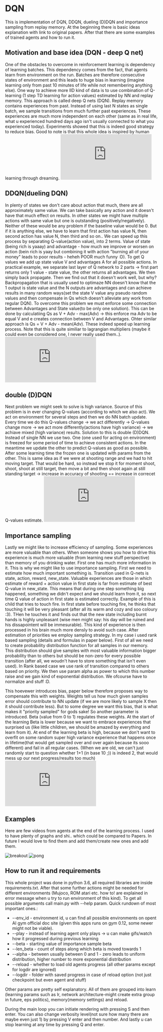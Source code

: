 # DQN
This is implementation of DQN, DDQN, dueling (D)DQN and importance sampling from replay memory. At the beginning there is basic ideas explanation with link to original papers. After that there are some examples of trained agents and how to run it. 

## Motivation and base idea (DQN - deep Q net)
One of the obstacles to overcome in reinforcement learning is dependency of learning batches. This dependency comes from the fact, that agents learn from environment on the run. Batches are therefore consecutive states of environment and this leads to huge bias in learning (imagine learning only from past 10 minutes of life while not remembering anything else). 
One way to achieve more IID kind of data is to use combination of Q-learning (1 step TD learning for action values) estimated by NN and replay memory. This approach is called deep Q nets (DQN). Replay memory contains experiences from past. Instead of using last N states as single batch, we sample transitions from much further past experiences. These experiences are much more independent on each other (same as in real life, what u experienced hundred days ago isn't usually connected to what you experienced today). Experiments showed that this is indeed good strategy to reduce bias. Good to note is that this whole idea is inspired by human learning through dreaming. ![DQN paper](https://arxiv.org/pdf/1312.5602.pdf)


## DDQN(dueling DQN)
In plenty of states we don't care about action that much, there are all approximately same value. We can take basically any action and it doesn't have that much effect on results. In other states we might have multiple actions with same value but one is outstanding (positively/negatively). Neither of these would be any problem if the baseline value would be 0. But if it is anything else, we have to learn that first action has value N, then second action has value N, then third and so on.. We can speed up this process by separating Q-value(action value), into 2 terms. Value of state (being rich is yaaay) and advantage - how much we improve or worsen on action (bein rich is yaay but combining it with action "burning all of your money" leads to poor results - heheh POOR much funny :D). To get Q values we add up state value V and advantages A for all possible actions. In practical example, we separate last layer of Q network to 2 parts -> first part returns only 1 value - state value, the other returns all advantages. We then simply back propagate. Then we find out that it doesn't work well, but why? Backpropagation that is usually used to optimaze NN doesn't know that the 1 output is state value and the N outputs are advantages and can achieve results in many random ways(set the state V value any pseudo random values and then compensate in Qs which doesn't alleviate any work from regular DQN). To overcome this problem we must enforce some connection between Advantages and State value(to be only one solution). This can be done by calculatiing Qs as V + Adv - max(Adv) -> this enforce ma Adv to be equal V and e creates connection between V and Advantages. Ohter similar approach is Qs = V + Adv - mean(Adv). These indeed speed up learning process. Note that this is quite similiar to lagrangian multipliers (maybe it could even be considered one, I never really used them..). ![DDQN paper](https://arxiv.org/pdf/1511.06581.pdf)

## double (D)DQN
Next problem we might seek to solve is high variance. Source of this problem is in ever changing Q-values (according to which we also act). We act on environment for several steps and then we do NN batch update. Every time we do this Q-values change -> we act differently -> Q-values change more -> we act more differently(actions have high variance) -> we achiave mixed (high variance) results. Solution to this is double (D)DQN. Instead of single NN we use two. One (one used for acting on environment) is freezed for some period of time to achieve consistent actions. In the meantime we update the other to predict Q-values as good as possible. After some learning time the frozen one is updated with params from the other. This is same idea as if we were at shooting range and we had to hit moving target. That would be hard, so instead we stop it for moment shoot, shoot, shoot at still target, then move a bit and then shoot again at still standing target -> increase in accuracy of shooting == increase in correcet Q-values estimate. ![double DQN paper](https://arxiv.org/pdf/1509.06461.pdf)

## Importance sampling
Lastly we might like to increase efficiency of sampling. Some experiences are more valuable than others. When someone shows you how to drive this experience is much more valuable (from learning new stuff perspective) than memory of you drinking water. First one has much more information in it. This is why we might like to use importance sampling. First we need to estimate how much important something is. Transition used in Q-nets is state, action, reward, new_state. Valuable experiences are those in which estimate of reward + action value in first state is far from estimate of best Q-value in new_state. This means that during one step something big happened, something we didn't expect and we should learn from it, so next time Q value of action in first state is estimated correctly. Example of this is child that tries to touch fire. In first state before touching fire, he thinks that touching it will be very pleasant (after all its warm and cozy and soo coloury :3). THen he touches it and finds out that the new state including burnt hands is highly unpleasant (wise men might say: his day will be ruined and his dissapointent will be immesurable). This kind of experience is then processed in his brain much more densly to avoid such case.
After estimation of priorities we employ sampling strategy. In my case i used rank based sampling (details and formulas in paper below). First of all we need to create probability distribution function for all samples in our memory. This distribution should give samples with most valuable information bigger probability than to others but should be non-zero for every possible transition (after all, we woudn't have to store something that isn't even used). In Rank based case we use rank of transition compared to others based on priority. We then use param alpha as power to which this number raise and we gain kind of exponential distribution. We ofcourse have to normalize and stuff :D. 

This hoevewer introduces bias, paper below therefore proposes way to compensate this with weights. Weights tell us how much given samples error should contribute to NN update (if we are more likely to sample X then it should contribute less). But to some degree we want this bias, that is what makes it "priority sampled" for gods sake! So another parameter  is introduced. Beta (value from 0 to 1) regulates these weights. At the start of the learning Beta is lower because we want to embrace experiences that surprised us (like little children, we should be amazed by everything and learn from it). At end of the learning beta is high, because we don't want to overfit on some random super high variance experience that happens once in lifetime(that would get sampled over and over again because its sooo different) and fail in all regular cases. (When we are old, we can't just randomly start to question whether 1+1 (in base 10 ;)) is indeed 2, that would mess up our next progress/results too much) ![prioritized experience replay paper](https://arxiv.org/pdf/1511.05952.pdf)

## Examples
Here are few videos from agents at the end of the learning process. I used to have plenty of graphs and shi.. which could be compared to Papers. In future I would love to find them and add them/create new ones and add them.

![breakout](https://github.com/DanielKarasek/DQN/blob/master/videos_readme/breakout.gif)
![pong](https://github.com/DanielKarasek/DQN/blob/master/videos_readme/pong.gif)


## How to run it and requirements
This whole project was done in python 3.6, all required libraries are inside requirements.txt. After that some further actions might be needed for different environments (Mujoco, ROM atari etc. how to! are explained in error message when u try to run environment of this kind). To get all possible arguments call main.py with --help param. Quick rundown of most important ones.:
* --env_id - environment id, u can find all possible environments on opent AI gym official doc site (given this apps runs on gym 0.12, some newer might not be viable).
* --play - instead of learning agent only plays -> u can make gifs/watch how it progressed during previous learning
* --beta - starting value of importance sample beta
* --len_beta - count of steps along which beta is moved towards 1
* --alpha - between usually between 0 and 1 - zero leads to uniform distribution, higher number to more exponential distribution
* --reload - whether to load old agents progress (all other params except for logdir are ignored) 
* --logdir - folder with saved progress in case of reload option (not just checkpoint but even agent and stuff)

Other params are pretty self explanatory. All of them are grouped into learn (learning params such as lr, network architecture-might create extra group in future, eps politics), memory(memory settings) and reload.

During the main loop you can initiate rendering with pressing S and then enter.
You can also change verbosity level(not sure how many there are maybe even just 1) by pressing V enter and then number.
And lastly u can stop learning at any time by pressing Q and enter.
